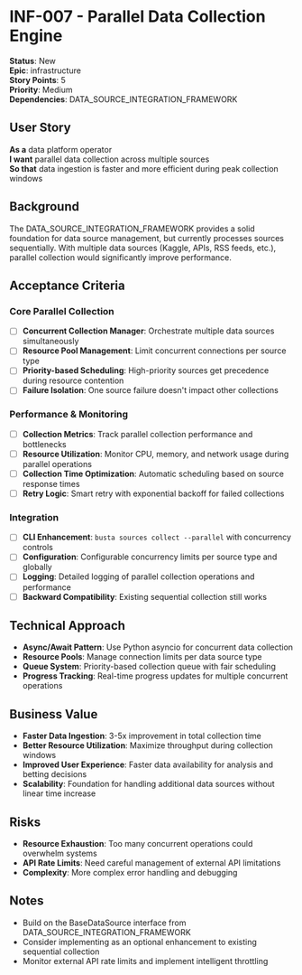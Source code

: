 # INF-007 - Parallel Data Collection Engine

**Status**: New  
**Epic**: infrastructure  
**Story Points**: 5  
**Priority**: Medium  
**Dependencies**: DATA_SOURCE_INTEGRATION_FRAMEWORK  

## User Story
**As a** data platform operator  
**I want** parallel data collection across multiple sources  
**So that** data ingestion is faster and more efficient during peak collection windows

## Background
The DATA_SOURCE_INTEGRATION_FRAMEWORK provides a solid foundation for data source management, but currently processes sources sequentially. With multiple data sources (Kaggle, APIs, RSS feeds, etc.), parallel collection would significantly improve performance.

## Acceptance Criteria

### Core Parallel Collection
- [ ] **Concurrent Collection Manager**: Orchestrate multiple data sources simultaneously
- [ ] **Resource Pool Management**: Limit concurrent connections per source type
- [ ] **Priority-based Scheduling**: High-priority sources get precedence during resource contention
- [ ] **Failure Isolation**: One source failure doesn't impact other collections

### Performance & Monitoring
- [ ] **Collection Metrics**: Track parallel collection performance and bottlenecks
- [ ] **Resource Utilization**: Monitor CPU, memory, and network usage during parallel operations
- [ ] **Collection Time Optimization**: Automatic scheduling based on source response times
- [ ] **Retry Logic**: Smart retry with exponential backoff for failed collections

### Integration
- [ ] **CLI Enhancement**: `busta sources collect --parallel` with concurrency controls
- [ ] **Configuration**: Configurable concurrency limits per source type and globally
- [ ] **Logging**: Detailed logging of parallel collection operations and performance
- [ ] **Backward Compatibility**: Existing sequential collection still works

## Technical Approach
- **Async/Await Pattern**: Use Python asyncio for concurrent data collection
- **Resource Pools**: Manage connection limits per data source type
- **Queue System**: Priority-based collection queue with fair scheduling
- **Progress Tracking**: Real-time progress updates for multiple concurrent operations

## Business Value
- **Faster Data Ingestion**: 3-5x improvement in total collection time
- **Better Resource Utilization**: Maximize throughput during collection windows
- **Improved User Experience**: Faster data availability for analysis and betting decisions
- **Scalability**: Foundation for handling additional data sources without linear time increase

## Risks
- **Resource Exhaustion**: Too many concurrent operations could overwhelm systems
- **API Rate Limits**: Need careful management of external API limitations
- **Complexity**: More complex error handling and debugging

## Notes
- Build on the BaseDataSource interface from DATA_SOURCE_INTEGRATION_FRAMEWORK
- Consider implementing as an optional enhancement to existing sequential collection
- Monitor external API rate limits and implement intelligent throttling
